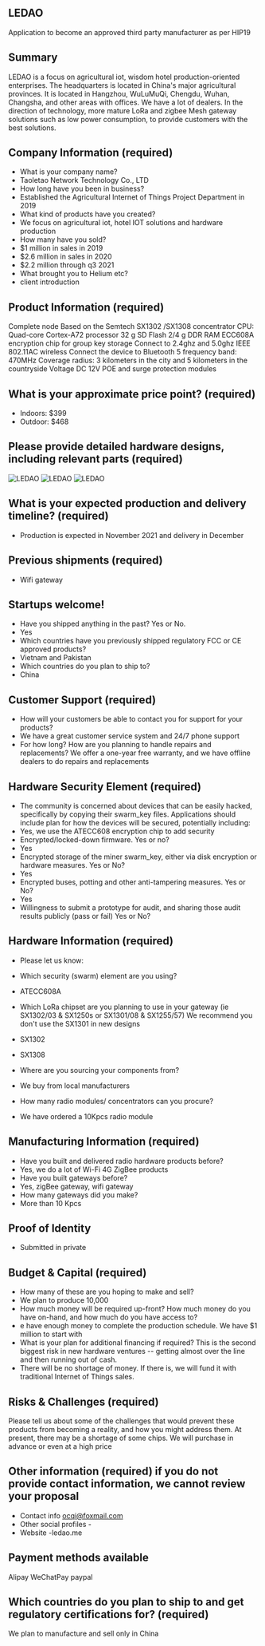 ## LEDAO

Application to become an approved third party manufacturer as per HIP19
## Summary
LEDAO is a focus on agricultural iot, wisdom hotel production-oriented enterprises. The headquarters is located in China's major agricultural provinces. It is located in Hangzhou, WuLuMuQi, Chengdu, Wuhan, Changsha, and other areas with offices. We have a lot of dealers. In the direction of technology, more mature LoRa and zigbee Mesh gateway solutions such as low power consumption, to provide customers with the best solutions.
## Company Information (required)
* What is your company name?
* Taoletao Network Technology Co., LTD
* How long have you been in business? 
* Established the Agricultural Internet of Things Project Department in 2019
* What kind of products have you created? 
* We focus on agricultural iot, hotel IOT solutions and hardware production 
* How many have you sold? 
* $1 million in sales in 2019 
* $2.6 million in sales in 2020 
* $2.2 million through q3 2021
* What brought you to Helium etc? 
* client introduction
## Product Information (required)
Complete node 
Based on the Semtech SX1302 /SX1308 concentrator 
CPU: Quad-core Cortex-A72 processor 
32 g SD Flash 
2/4 g DDR RAM 
ECC608A encryption chip for group key storage 
Connect to 2.4ghz and 5.0ghz IEEE 802.11AC wireless 
Connect the device to Bluetooth 5 
frequency band: 470MHz 
Coverage radius: 3 kilometers in the city and 5 kilometers in the countryside 
Voltage DC 12V 
POE and surge protection modules 
## What is your approximate price point? (required)
* Indoors: $399 
* Outdoor: $468
## Please provide detailed hardware designs, including relevant parts (required)
<img src="http://ledao.me/IMG/3.jpg" alt="LEDAO" style="max-width: 100%;">
<img src="http://ledao.me/IMG/2.jpg" alt="LEDAO" style="max-width: 100%;">
<img src="http://ledao.me/IMG/1.jpg" alt="LEDAO" style="max-width: 100%;">

## What is your expected production and delivery timeline? (required)
* Production is expected in November 2021 and delivery in December

## Previous shipments (required)
* Wifi gateway
## Startups welcome! 
* Have you shipped anything in the past? Yes or No.
* Yes
* Which countries have you previously shipped regulatory FCC or CE approved products? 
* Vietnam and Pakistan
* Which countries do you plan to ship to? 
* China

## Customer Support (required)
* How will your customers be able to contact you for support for your products? 
* We have a great customer service system and 24/7 phone support
* For how long? How are you planning to handle repairs and replacements? 
We offer a one-year free warranty, and we have offline dealers to do repairs and replacements

## Hardware Security Element (required)
* The community is concerned about devices that can be easily hacked, specifically by copying their swarm_key files. Applications should include plan for how the devices will be secured, potentially including:
* Yes, we use the ATECC608 encryption chip to add security
* Encrypted/locked-down firmware. Yes or no? 
* Yes
* Encrypted storage of the miner swarm_key, either via disk encryption or hardware measures. Yes or No?
* Yes
* Encrypted buses, potting and other anti-tampering measures. Yes or No?
* Yes
* Willingness to submit a prototype for audit, and sharing those audit results publicly (pass or fail) Yes or No?

## Hardware Information (required)
* Please let us know:

* Which security (swarm) element are you using? 
* ATECC608A
* Which LoRa chipset are you planning to use in your gateway (ie SX1302/03 & SX1250s or SX1301/08 & SX1255/57) 
We recommend you don't use the SX1301 in new designs 
* SX1302
* SX1308
* Where are you sourcing your components from? 
* We buy from local manufacturers
* How many radio modules/ concentrators can you procure? 
* We have ordered a 10Kpcs radio module
## Manufacturing Information (required)
* Have you built and delivered radio hardware products before?
* Yes, we do a lot of Wi-Fi 4G ZigBee products
* Have you built gateways before? 
* Yes, zigBee gateway, wifi gateway
* How many gateways did you make? 
* More than 10 Kpcs


## Proof of Identity
* Submitted in private

## Budget & Capital (required)
* How many of these are you hoping to make and sell? 
* We plan to produce 10,000
* How much money will be required up-front? How much money do you have on-hand, and how much do you have access to? 
* e have enough money to complete the production schedule. We have $1 million to start with
* What is your plan for additional financing if required? This is the second biggest risk in new hardware ventures -- getting almost over the line and then running out of cash. 
* There will be no shortage of money. If there is, we will fund it with traditional Internet of Things sales.
## Risks & Challenges (required)
Please tell us about some of the challenges that would prevent these products from becoming a reality, and how you might address them.
At present, there may be a shortage of some chips. We will purchase in advance or even at a high price 

## Other information (required) if you do not provide contact information, we cannot review your proposal
* Contact info ocqi@foxmail.com
* Other social profiles -
* Website -ledao.me

## Payment methods available 
Alipay WeChatPay paypal

## Which countries do you plan to ship to and get regulatory certifications for? (required)
We plan to manufacture and sell only in China

